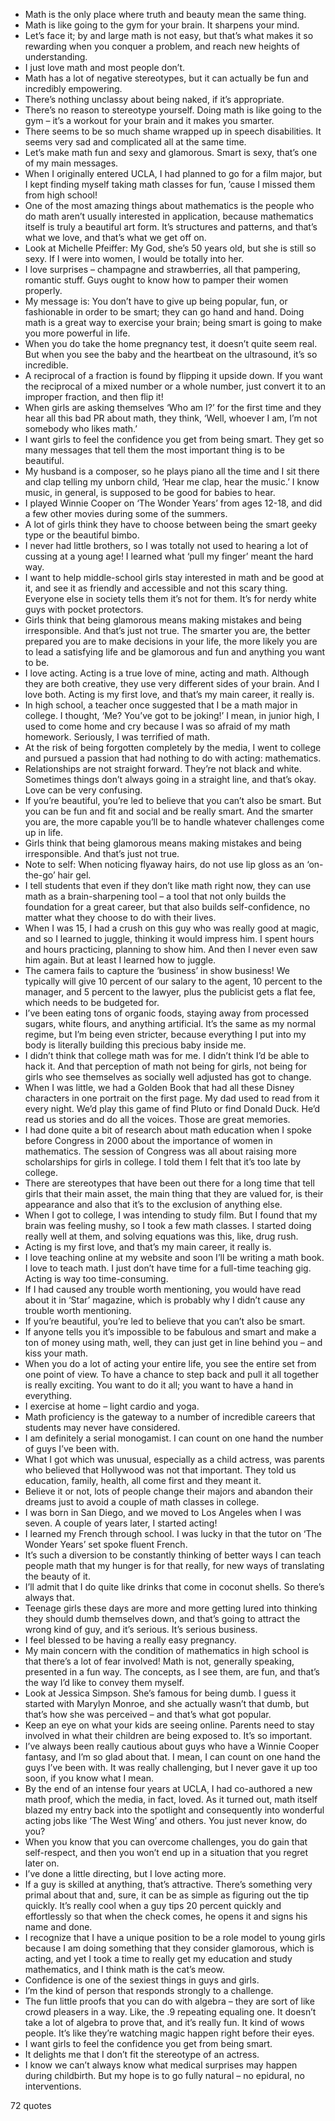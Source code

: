  - Math is the only place where truth and beauty mean the same thing.
 - Math is like going to the gym for your brain. It sharpens your mind.
 - Let’s face it; by and large math is not easy, but that’s what makes it so rewarding when you conquer a problem, and reach new heights of understanding.
 - I just love math and most people don’t.
 - Math has a lot of negative stereotypes, but it can actually be fun and incredibly empowering.
 - There’s nothing unclassy about being naked, if it’s appropriate.
 - There’s no reason to stereotype yourself. Doing math is like going to the gym – it’s a workout for your brain and it makes you smarter.
 - There seems to be so much shame wrapped up in speech disabilities. It seems very sad and complicated all at the same time.
 - Let’s make math fun and sexy and glamorous. Smart is sexy, that’s one of my main messages.
 - When I originally entered UCLA, I had planned to go for a film major, but I kept finding myself taking math classes for fun, ’cause I missed them from high school!
 - One of the most amazing things about mathematics is the people who do math aren’t usually interested in application, because mathematics itself is truly a beautiful art form. It’s structures and patterns, and that’s what we love, and that’s what we get off on.
 - Look at Michelle Pfeiffer: My God, she’s 50 years old, but she is still so sexy. If I were into women, I would be totally into her.
 - I love surprises – champagne and strawberries, all that pampering, romantic stuff. Guys ought to know how to pamper their women properly.
 - My message is: You don’t have to give up being popular, fun, or fashionable in order to be smart; they can go hand and hand. Doing math is a great way to exercise your brain; being smart is going to make you more powerful in life.
 - When you do take the home pregnancy test, it doesn’t quite seem real. But when you see the baby and the heartbeat on the ultrasound, it’s so incredible.
 - A reciprocal of a fraction is found by flipping it upside down. If you want the reciprocal of a mixed number or a whole number, just convert it to an improper fraction, and then flip it!
 - When girls are asking themselves ‘Who am I?’ for the first time and they hear all this bad PR about math, they think, ‘Well, whoever I am, I’m not somebody who likes math.’
 - I want girls to feel the confidence you get from being smart. They get so many messages that tell them the most important thing is to be beautiful.
 - My husband is a composer, so he plays piano all the time and I sit there and clap telling my unborn child, ‘Hear me clap, hear the music.’ I know music, in general, is supposed to be good for babies to hear.
 - I played Winnie Cooper on ‘The Wonder Years’ from ages 12-18, and did a few other movies during some of the summers.
 - A lot of girls think they have to choose between being the smart geeky type or the beautiful bimbo.
 - I never had little brothers, so I was totally not used to hearing a lot of cussing at a young age! I learned what ‘pull my finger’ meant the hard way.
 - I want to help middle-school girls stay interested in math and be good at it, and see it as friendly and accessible and not this scary thing. Everyone else in society tells them it’s not for them. It’s for nerdy white guys with pocket protectors.
 - Girls think that being glamorous means making mistakes and being irresponsible. And that’s just not true. The smarter you are, the better prepared you are to make decisions in your life, the more likely you are to lead a satisfying life and be glamorous and fun and anything you want to be.
 - I love acting. Acting is a true love of mine, acting and math. Although they are both creative, they use very different sides of your brain. And I love both. Acting is my first love, and that’s my main career, it really is.
 - In high school, a teacher once suggested that I be a math major in college. I thought, ‘Me? You’ve got to be joking!’ I mean, in junior high, I used to come home and cry because I was so afraid of my math homework. Seriously, I was terrified of math.
 - At the risk of being forgotten completely by the media, I went to college and pursued a passion that had nothing to do with acting: mathematics.
 - Relationships are not straight forward. They’re not black and white. Sometimes things don’t always going in a straight line, and that’s okay. Love can be very confusing.
 - If you’re beautiful, you’re led to believe that you can’t also be smart. But you can be fun and fit and social and be really smart. And the smarter you are, the more capable you’ll be to handle whatever challenges come up in life.
 - Girls think that being glamorous means making mistakes and being irresponsible. And that’s just not true.
 - Note to self: When noticing flyaway hairs, do not use lip gloss as an ‘on-the-go’ hair gel.
 - I tell students that even if they don’t like math right now, they can use math as a brain-sharpening tool – a tool that not only builds the foundation for a great career, but that also builds self-confidence, no matter what they choose to do with their lives.
 - When I was 15, I had a crush on this guy who was really good at magic, and so I learned to juggle, thinking it would impress him. I spent hours and hours practicing, planning to show him. And then I never even saw him again. But at least I learned how to juggle.
 - The camera fails to capture the ‘business’ in show business! We typically will give 10 percent of our salary to the agent, 10 percent to the manager, and 5 percent to the lawyer, plus the publicist gets a flat fee, which needs to be budgeted for.
 - I’ve been eating tons of organic foods, staying away from processed sugars, white flours, and anything artificial. It’s the same as my normal regime, but I’m being even stricter, because everything I put into my body is literally building this precious baby inside me.
 - I didn’t think that college math was for me. I didn’t think I’d be able to hack it. And that perception of math not being for girls, not being for girls who see themselves as socially well adjusted has got to change.
 - When I was little, we had a Golden Book that had all these Disney characters in one portrait on the first page. My dad used to read from it every night. We’d play this game of find Pluto or find Donald Duck. He’d read us stories and do all the voices. Those are great memories.
 - I had done quite a bit of research about math education when I spoke before Congress in 2000 about the importance of women in mathematics. The session of Congress was all about raising more scholarships for girls in college. I told them I felt that it’s too late by college.
 - There are stereotypes that have been out there for a long time that tell girls that their main asset, the main thing that they are valued for, is their appearance and also that it’s to the exclusion of anything else.
 - When I got to college, I was intending to study film. But I found that my brain was feeling mushy, so I took a few math classes. I started doing really well at them, and solving equations was this, like, drug rush.
 - Acting is my first love, and that’s my main career, it really is.
 - I love teaching online at my website and soon I’ll be writing a math book. I love to teach math. I just don’t have time for a full-time teaching gig. Acting is way too time-consuming.
 - If I had caused any trouble worth mentioning, you would have read about it in ‘Star’ magazine, which is probably why I didn’t cause any trouble worth mentioning.
 - If you’re beautiful, you’re led to believe that you can’t also be smart.
 - If anyone tells you it’s impossible to be fabulous and smart and make a ton of money using math, well, they can just get in line behind you – and kiss your math.
 - When you do a lot of acting your entire life, you see the entire set from one point of view. To have a chance to step back and pull it all together is really exciting. You want to do it all; you want to have a hand in everything.
 - I exercise at home – light cardio and yoga.
 - Math proficiency is the gateway to a number of incredible careers that students may never have considered.
 - I am definitely a serial monogamist. I can count on one hand the number of guys I’ve been with.
 - What I got which was unusual, especially as a child actress, was parents who believed that Hollywood was not that important. They told us education, family, health, all come first and they meant it.
 - Believe it or not, lots of people change their majors and abandon their dreams just to avoid a couple of math classes in college.
 - I was born in San Diego, and we moved to Los Angeles when I was seven. A couple of years later, I started acting!
 - I learned my French through school. I was lucky in that the tutor on ‘The Wonder Years’ set spoke fluent French.
 - It’s such a diversion to be constantly thinking of better ways I can teach people math that my hunger is for that really, for new ways of translating the beauty of it.
 - I’ll admit that I do quite like drinks that come in coconut shells. So there’s always that.
 - Teenage girls these days are more and more getting lured into thinking they should dumb themselves down, and that’s going to attract the wrong kind of guy, and it’s serious. It’s serious business.
 - I feel blessed to be having a really easy pregnancy.
 - My main concern with the condition of mathematics in high school is that there’s a lot of fear involved! Math is not, generally speaking, presented in a fun way. The concepts, as I see them, are fun, and that’s the way I’d like to convey them myself.
 - Look at Jessica Simpson. She’s famous for being dumb. I guess it started with Marylyn Monroe, and she actually wasn’t that dumb, but that’s how she was perceived – and that’s what got popular.
 - Keep an eye on what your kids are seeing online. Parents need to stay involved in what their children are being exposed to. It’s so important.
 - I’ve always been really cautious about guys who have a Winnie Cooper fantasy, and I’m so glad about that. I mean, I can count on one hand the guys I’ve been with. It was really challenging, but I never gave it up too soon, if you know what I mean.
 - By the end of an intense four years at UCLA, I had co-authored a new math proof, which the media, in fact, loved. As it turned out, math itself blazed my entry back into the spotlight and consequently into wonderful acting jobs like ‘The West Wing’ and others. You just never know, do you?
 - When you know that you can overcome challenges, you do gain that self-respect, and then you won’t end up in a situation that you regret later on.
 - I’ve done a little directing, but I love acting more.
 - If a guy is skilled at anything, that’s attractive. There’s something very primal about that and, sure, it can be as simple as figuring out the tip quickly. It’s really cool when a guy tips 20 percent quickly and effortlessly so that when the check comes, he opens it and signs his name and done.
 - I recognize that I have a unique position to be a role model to young girls because I am doing something that they consider glamorous, which is acting, and yet I took a time to really get my education and study mathematics, and I think math is the cat’s meow.
 - Confidence is one of the sexiest things in guys and girls.
 - I’m the kind of person that responds strongly to a challenge.
 - The fun little proofs that you can do with algebra – they are sort of like crowd pleasers in a way. Like, the .9 repeating equaling one. It doesn’t take a lot of algebra to prove that, and it’s really fun. It kind of wows people. It’s like they’re watching magic happen right before their eyes.
 - I want girls to feel the confidence you get from being smart.
 - It delights me that I don’t fit the stereotype of an actress.
 - I know we can’t always know what medical surprises may happen during childbirth. But my hope is to go fully natural – no epidural, no interventions.

72 quotes